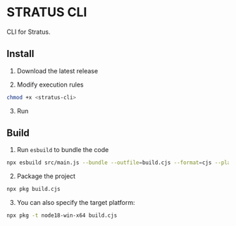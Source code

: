 # STRATUS CLI

CLI for Stratus.

## Install

1. Download the latest release

2. Modify execution rules
```sh
chmod +x <stratus-cli>
```

3. Run

## Build

1. Run `esbuild` to bundle the code

```sh
npx esbuild src/main.js --bundle --outfile=build.cjs --format=cjs --platform=node
```

2. Package the project

```sh
npx pkg build.cjs
```

3. You can also specify the target platform:

```sh
npx pkg -t node18-win-x64 build.cjs
```
